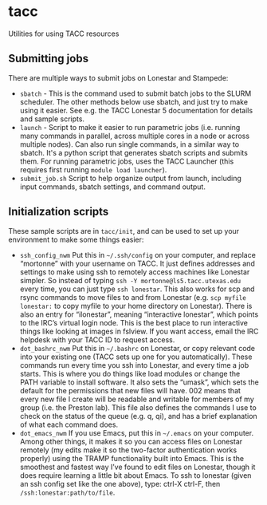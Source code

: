 # tacc
Utilities for using TACC resources

## Submitting jobs

There are multiple ways to submit jobs on Lonestar and Stampede:

* `sbatch` - This is the command used to submit batch jobs to the SLURM scheduler. The other methods below use sbatch, and just try to make using it easier. See e.g. the TACC Lonestar 5 documentation for details and sample scripts.
* `launch` - Script to make it easier to run parametric jobs (i.e. running many commands in parallel, across multiple cores in a node or across multiple nodes). Can also run single commands, in a similar way to sbatch. It's a python script that generates sbatch scripts and submits them. For running parametric jobs, uses the TACC Launcher (this requires first running `module load launcher`).
* `submit_job.sh` Script to help organize output from launch, including input commands, sbatch settings, and command output.

## Initialization scripts

These sample scripts are in `tacc/init`, and can be used to set up your environment to make some things easier:

* `ssh_config_nwm` Put this in `~/.ssh/config` on your computer, and replace “mortonne” with your username on TACC. It just defines addresses and settings to make using ssh to remotely access machines like Lonestar simpler. So instead of typing `ssh -Y mortonne@ls5.tacc.utexas.edu` every time, you can just type `ssh lonestar`. This also works for scp and rsync commands to move files to and from Lonestar (e.g. `scp myfile lonestar:` to copy myfile to your home directory on Lonestar). There is also an entry for “ilonestar”, meaning “interactive lonestar”, which points to the IRC’s virtual login node. This is the best place to run interactive things like looking at images in fslview. If you want access, email the IRC helpdesk with your TACC ID to request access.
* `dot_bashrc_nwm` Put this in `~/.bashrc` on Lonestar, or copy relevant code into your existing one (TACC sets up one for you automatically). These commands run every time you ssh into Lonestar, and every time a job starts. This is where you do things like load modules or change the PATH variable to install software. It also sets the “umask”, which sets the default for the permissions that new files will have. 002 means that every new file I create will be readable and writable for members of my group (i.e. the Preston lab). This file also defines the commands I use to check on the status of the queue (e.g. q, qi), and has a brief explanation of what each command does.
* `dot_emacs_nwm` If you use Emacs, put this in `~/.emacs` on your computer. Among other things, it makes it so you can access files on Lonestar remotely (my edits make it so the two-factor authentication works properly) using the TRAMP functionality built into Emacs. This is the smoothest and fastest way I’ve found to edit files on Lonestar, though it does require learning a little bit about Emacs. To ssh to lonestar (given an ssh config set like the one above), type: ctrl-X ctrl-F, then `/ssh:lonestar:path/to/file`.
